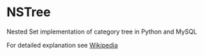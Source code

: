# NSTree
Nested Set implementation of category tree in Python and MySQL

For detailed explanation see [Wikipedia](https://en.wikipedia.org/wiki/Nested_set_model)

